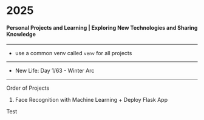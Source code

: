 # 2025
#### Personal Projects and Learning | Exploring New Technologies and Sharing Knowledge

---

- use a common venv called `venv` for all projects

--- 

- New Life: Day 1/63 - Winter Arc

---
Order of Projects

1. Face Recognition with Machine Learning + Deploy Flask App


Test
